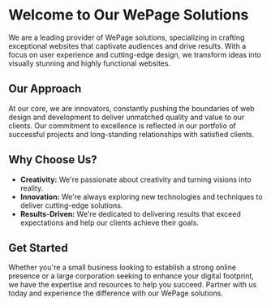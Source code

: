# Welcome to Our WePage Solutions

<!-- ![WePage Solutions Logo](https://your-website-url.com/logo.png) -->

We are a leading provider of WePage solutions, specializing in crafting exceptional websites that captivate audiences and drive results. With a focus on user experience and cutting-edge design, we transform ideas into visually stunning and highly functional websites.

## Our Approach

At our core, we are innovators, constantly pushing the boundaries of web design and development to deliver unmatched quality and value to our clients. Our commitment to excellence is reflected in our portfolio of successful projects and long-standing relationships with satisfied clients.

## Why Choose Us?

- **Creativity:** We're passionate about creativity and turning visions into reality.
- **Innovation:** We're always exploring new technologies and techniques to deliver cutting-edge solutions.
- **Results-Driven:** We're dedicated to delivering results that exceed expectations and help our clients achieve their goals.

## Get Started

Whether you're a small business looking to establish a strong online presence or a large corporation seeking to enhance your digital footprint, we have the expertise and resources to help you succeed. Partner with us today and experience the difference with our WePage solutions.

<!-- Email: info@WePagesolutions.com  
Phone: 123-456-7890  
Website: [www.WePagesolutions.com](https://www.WePagesolutions.com)  

[Follow us on Instagram](https://www.instagram.com/WePagesolutions/)  
[Like us on Facebook](https://www.facebook.com/WePagesolutions/)  
[Connect with us on LinkedIn](https://www.linkedin.com/company/WePagesolutions/)   -->
